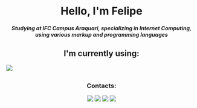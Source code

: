<h1 align="center">Hello, I'm Felipe</h1>
<h5 align="center">Studying at IFC Campus Araquari, specializing in Internet Computing, using various markup and programming languages</h5>

<h2 align="center">I'm currently using:</h2>

![](https://github.com/FelipeRotermel/ReadmeGif/blob/main/bloons.gif)

<h2></h2>

<h3 align="center">Contacts:</h3>
<div align="center">
<a href="https://www.youtube.com/channel/UCZ440GbTz-HWIRZjVqZVi3w" target="_blank"><img loading="lazy" src="https://img.shields.io/badge/YouTube-FF0000?style=for-the-badge&logo=youtube&logoColor=white" target="_blank"></a>
<a href="https://instagram.com/feliperotermel" target="_blank"><img loading="lazy" src="https://img.shields.io/badge/-Instagram-%23E4405F?style=for-the-badge&logo=instagram&logoColor=white" target="_blank"></a>
<a href = "mailto:feliperotermell@gmail.com"><img loading="lazy" src="https://img.shields.io/badge/Gmail-D14836?style=for-the-badge&logo=gmail&logoColor=white" target="_blank"></a>
<a href = "https://steamcommunity.com/id/XDfelipe/"><img loading="lazy" src="https://img.shields.io/badge/Steam-000000?style=for-the-badge&logo=steam&logoColor=white" target="_blank"></a>
</div>

